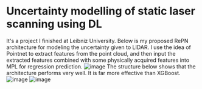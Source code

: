 # Uncertainty modelling of static laser scanning using DL
It's a project I finished at Leibniz University. Below is my proposed RePN architecture for modeling the uncertainty given to LIDAR. I use the idea of Pointnet to extract features from the point cloud, and then input the extracted features combined with some physically acquired features into MPL for regression prediction.
![image](https://github.com/TingdeLiu/Uncertainty-modelling-of-static-laser-scanning-using-DL/assets/117039110/bdabb067-2ca9-4a4a-8bfb-c1afb44d165e)
The structure below shows that the architecture performs very well. It is far more effective than XGBoost.
![image](https://github.com/TingdeLiu/Uncertainty-modelling-of-static-laser-scanning-using-DL/assets/117039110/8b33bc80-1663-42bb-b45d-7ababfe5ba47)
![image](https://github.com/TingdeLiu/Uncertainty-modelling-of-static-laser-scanning-using-DL/assets/117039110/dc81c2ac-3dfd-4c7d-a543-18cd5680a320)
